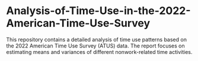 # Analysis-of-Time-Use-in-the-2022-American-Time-Use-Survey
This repository contains a detailed analysis of time use patterns based on the 2022 American Time Use Survey (ATUS) data. The report focuses on estimating means and variances of different nonwork-related time activities.
